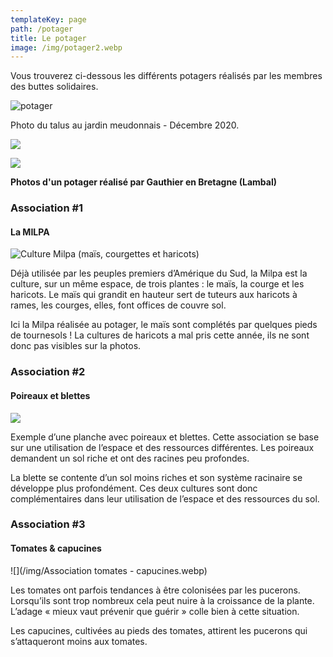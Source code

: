 ```yaml
---
templateKey: page
path: /potager
title: Le potager
image: /img/potager2.webp
---
```

Vous trouverez ci-dessous les différents potagers réalisés par les membres des buttes solidaires. 

![potager](/img/potager.webp)

Photo du talus au jardin meudonnais - Décembre 2020.

![](/img/130934817_407549747262666_6399146321865681588_n.jpg)

![](/img/130891546_151426039657313_1623318123570004091_n.jpg)

**Photos d'un potager réalisé par Gauthier en Bretagne (Lambal)**

### Association #1

#### La MILPA

![Culture Milpa (maïs, courgettes et haricots)](/img/milpa.jpg)

Déjà utilisée par les peuples premiers d’Amérique du Sud, la Milpa est la culture, sur un même espace, de trois plantes : le maïs, la courge et les haricots.
Le maïs qui grandit en hauteur sert de tuteurs aux haricots à rames, les courges, elles, font offices de couvre sol.

Ici la Milpa réalisée au potager, le maïs sont complétés par quelques pieds de tournesols !
La cultures de haricots a mal pris cette année, ils ne sont donc pas visibles sur la photos.

### Association #2

#### Poireaux et blettes

![](/img/perma.webp)

Exemple d’une planche avec poireaux et blettes.
Cette association se base sur une utilisation de
l’espace et des ressources différentes.
Les poireaux demandent un sol riche et ont des
racines peu profondes.

La blette se contente d’un sol moins riches et son système racinaire se développe plus profondément.
Ces deux cultures sont donc complémentaires dans leur utilisation de l’espace et des ressources du sol.

### Association #3

#### Tomates & capucines

![](/img/Association tomates - capucines.webp)

Les tomates ont parfois tendances à être colonisées par les pucerons.
Lorsqu’ils sont trop nombreux cela peut nuire à la croissance de la plante.
L’adage « mieux vaut prévenir que guérir » colle bien à cette situation.

Les capucines, cultivées au pieds des tomates, attirent les pucerons qui s’attaqueront moins aux tomates.